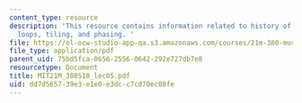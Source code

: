 ```yaml
---
content_type: resource
description: 'This resource contains information related to history of serialism,
  loops, tiling, and phasing. '
file: https://ol-ocw-studio-app-qa.s3.amazonaws.com/courses/21m-380-music-and-technology-algorithmic-and-generative-music-spring-2010/dd7d565739e3e1e0e3dcc7cd70ec08fe_MIT21M_380S10_lec05.pdf
file_type: application/pdf
parent_uid: 75bd5fca-0656-2556-0642-292e727db7e8
resourcetype: Document
title: MIT21M_380S10_lec05.pdf
uid: dd7d5657-39e3-e1e0-e3dc-c7cd70ec08fe
---
```

